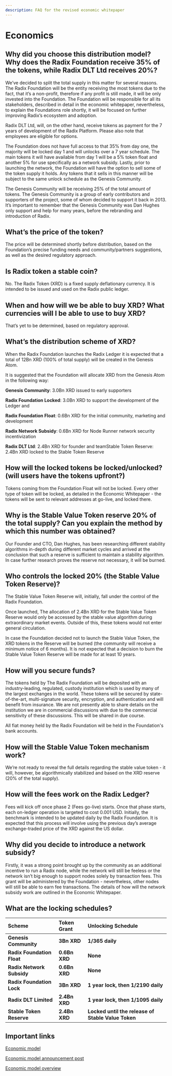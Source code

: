 ```yaml
---
description: FAQ for the revised economic whitepaper
---
```


# Economics

## **Why did you choose this distribution model? Why does the Radix Foundation receive 35% of the tokens, while Radix DLT Ltd receives 20%?**

We’ve decided to split the total supply in this matter for several reasons.  The Radix Foundation will be the entity receiving the most tokens due to the fact, that it’s a non-profit, therefore if any profit is still made, it will be only invested into the Foundation. The Foundation will be responsible for all its stakeholders, described in detail in the economic whitepaper, nevertheless, to explain the Foundations role shortly, it will be focused on further improving Radix’s ecosystem and adoption.

Radix DLT Ltd, will, on the other hand, receive tokens as payment for the 7 years of development of the Radix Platform. Please also note that employees are eligible for options.

The Foundation does not have full access to that 35% from day one, the majority will be locked day 1 and will unlocks over a 7 year schedule. The main tokens it will have available from day 1 will be a 5% token float and another 5% for use specifically as a network subsidy. Lastly, prior to launching the network, the Foundation will have the option to sell some of the token supply it holds. Any tokens that it sells in this manner will be subject to the same unlock schedule as the Genesis Community.

The Genesis Community will be receiving 25% of the total amount of tokens. The Genesis Community is a group of early contributors and supporters of the project, some of whom decided to support it back in 2013. It’s important to remember that the Genesis Community was Dan Hughes only support and help for many years, before the rebranding and introduction of Radix.

## **What’s the price of the token?**

The price will be determined shortly before distribution, based on the Foundation’s precise funding needs and community/partners suggestions, as well as the desired regulatory approach.

## **Is Radix token a stable coin?**

No. The Radix Token \(XRD\) is a fixed supply deflationary currency. It is intended to be issued and used on the Radix public ledger.

## **When and how will we be able to buy XRD? What currencies will I be able to use to buy XRD?**

That’s yet to be determined, based on regulatory approval.

## **What’s the distribution scheme of XRD?**

When the Radix Foundation launches the Radix Ledger it is expected that a total of 12Bn XRD \(100% of total supply\) will be created in the Genesis Atom.

It is suggested that the Foundation will allocate XRD from the Genesis Atom in the following way: 

**Genesis Community**: 3.0Bn XRD issued to early supporters

**Radix Foundation Locked**: 3.0Bn XRD to support the development of the Ledger and 

**Radix Foundation Float**: 0.6Bn XRD for the initial community, marketing and development 

**Radix Network Subsidy**: 0.6Bn XRD for Node Runner network security incentivization

**Radix DLT Ltd**: 2.4Bn XRD for founder and teamStable Token Reserve: 2.4Bn XRD locked to the Stable Token Reserve

## **How will the locked tokens be locked/unlocked? \(will users have the tokens upfront?\)**

Tokens coming from the Foundation Float will not be locked. Every other type of token will be locked, as detailed in the Economic Whitepaper - the tokens will be sent to relevant addresses at go-live, and locked there.

## **Why is the Stable Value Token reserve 20% of the total supply? Can you explain the method by which this number was obtained?**

Our Founder and CTO, Dan Hughes, has been researching different stability algorithms in-depth during different market cycles and arrived at the conclusion that such a reserve is sufficient to maintain a stability algorithm. In case further research proves the reserve not necessary, it will be burned.

## **Who controls the locked 20% \(the Stable Value Token Reserve\)?**

The Stable Value Token Reserve will, initially, fall under the control of the Radix Foundation. 

Once launched, The allocation of 2.4Bn XRD for the Stable Value Token Reserve would only be accessed by the stable value algorithm during extraordinary market events. Outside of this, these tokens would not enter general circulation.

In case the Foundation decided not to launch the Stable Value Token, the XRD tokens in the Reserve will be burned \(the community will receive a minimum notice of 6 months\). It is not expected that a decision to burn the Stable Value Token Reserve will be made for at least 10 years.

## **How will you secure funds?** 

  
The tokens held by The Radix Foundation will be deposited with an industry-leading, regulated, custody institution which is used by many of the largest exchanges in the world. These tokens will be secured by state-of-the-art, multi-signature security, encryption, and authentication and will benefit from insurance. We are not presently able to share details on the institution we are in commercial discussions with due to the commercial sensitivity of these discussions. This will be shared in due course.

All fiat money held by the Radix Foundation will be held in the Foundation's bank accounts.

## **How will the Stable Value Token mechanism work?**

We’re not ready to reveal the full details regarding the stable value token - it will, however, be algorithmically stabilized and based on the XRD reserve \(20% of the total supply\).

## **How will the fees work on the Radix Ledger?**

  
Fees will kick off once phase 2 \(Fees go-live\) starts. Once that phase starts, each on-ledger operation is targeted to cost 0.001 USD. Initially, the benchmark is intended to be updated daily by the Radix Foundation. It is expected that this process will involve using the previous day’s average exchange-traded price of the XRD against the US dollar.

## **Why did you decide to introduce a network subsidy?**

Firstly, it was a strong point brought up by the community as an additional incentive to run a Radix node, while the network will still be feeless or the network isn’t big enough to support nodes solely by transaction fees. This grant will be administered by the Foundation - nevertheless, other nodes will still be able to earn fee transactions. The details of how will the network subsidy work are outlined in the Economic Whitepaper.

## **What are the locking schedules?** 

| **Scheme** | **Token Grant** | **Unlocking Schedule** |
| :--- | :--- | :--- |
| **Genesis Community** | **3Bn XRD** | **1/365 daily** |
| **Radix Foundation Float** | **0.6Bn XRD** | **None** |
| **Radix Network Subsidy** | **0.6Bn XRD** | **None** |
| **Radix Foundation Lock** | **3Bn XRD** | **1 year lock, then 1/2190 daily** |
| **Radix DLT Limited** | **2.4Bn XRD** | **1 year lock, then 1/1095 daily** |
| **Stable Token Reserve** | **2.4Bn XRD** | **Locked until the release of Stable Value Token** |

## Important links

[Economic model](https://www.radixdlt.com/wp-content/uploads/Radix%20Economic%20Model%205.pdf)

[Economic model announcement post](https://www.radixdlt.com/post/radix-economics-proposal-v2-announcement/)

[Economic model overview](https://www.radixdlt.com/post/radix-economics-proposal-v2/)

